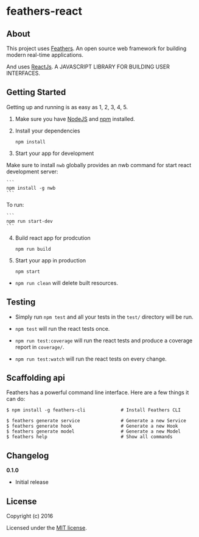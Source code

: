# feathers-react

> 

## About

This project uses [Feathers](http://feathersjs.com). An open source web framework for building modern real-time applications.

And uses [ReactJs](https://facebook.github.io/react/). A JAVASCRIPT LIBRARY FOR BUILDING USER INTERFACES.

## Getting Started

Getting up and running is as easy as 1, 2, 3, 4, 5.

1. Make sure you have [NodeJS](https://nodejs.org/) and [npm](https://www.npmjs.com/) installed.

2. Install your dependencies
    
    ```
    npm install
    ```

3. Start your app for development

Make sure to install `nwb` globally provides an nwb command for start react development server:

	```
	npm install -g nwb
    ```

To run:

    ```
    npm run start-dev
    ```

4. Build react app for prodcution
    
    ```
    npm run build
    ```

5. Start your app in production
    
    ```
    npm start
    ```

- `npm run clean` will delete built resources.

## Testing

- Simply run `npm test` and all your tests in the `test/` directory will be run.

- `npm test` will run the react tests once.

- `npm run test:coverage` will run the react tests and produce a coverage report in `coverage/`.

- `npm run test:watch` will run the react tests on every change.

## Scaffolding api

Feathers has a powerful command line interface. Here are a few things it can do:

```
$ npm install -g feathers-cli             # Install Feathers CLI

$ feathers generate service               # Generate a new Service
$ feathers generate hook                  # Generate a new Hook
$ feathers generate model                 # Generate a new Model
$ feathers help                           # Show all commands
```


## Changelog

__0.1.0__

- Initial release

## License

Copyright (c) 2016

Licensed under the [MIT license](LICENSE).
